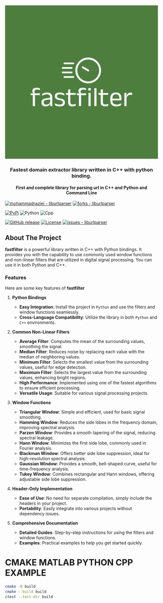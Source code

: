 <p align="center">
  <a href="https://github.com/mohammadraziei/liburlparser">
    <img src="https://github.com/MohammadRaziei/MedianFilterCpp/blob/ehsan/docs/images/logo/logo-color.svg" alt="Logo">
  </a>
  <h3 align="center">
    Fastest domain extractor library written in C++ with python binding.
  </h3>
  <h4 align="center">
    First and complete library for parsing url in C++ and Python and Command Line
  </h4>
</p>

[![mohammadraziei - liburlparser](https://img.shields.io/static/v1?label=mohammadraziei&message=liburlparser&color=white&logo=github)](https://github.com/mohammadraziei/liburlparser "Go to GitHub repo")
[![forks - liburlparser](https://img.shields.io/github/forks/mohammadraziei/liburlparser?style=social)](https://github.com/mohammadraziei/liburlparser)

[![PyPi](https://img.shields.io/pypi/v/liburlparser.svg)](https://pypi.org/project/liburlparser/)
![Python](https://img.shields.io/badge/Python-3.8%20%7C%203.9%20%7C%203.10%20%7C%203.11-blue)
![Cpp](https://img.shields.io/badge/C++-17-blue)


[![GitHub release](https://img.shields.io/github/release/mohammadraziei/liburlparser?include_prereleases=&sort=semver&color=purple)](https://github.com/mohammadraziei/liburlparser/releases/)
[![License](https://img.shields.io/badge/License-MIT-purple)](#license)
[![issues - liburlparser](https://img.shields.io/github/issues/mohammadraziei/liburlparser)](https://github.com/mohammadraziei/liburlparser/issues)


## About The Project

**fastfilter** is a powerful library written in C++ with Python bindings. It provides you with the capability to use commonly used window functions and non-linear filters that are utilized in digital signal processing. You can use it in both Python and C++.



### Features

Here are some key features of **fastfilter**



1. **Python Bindings**
   - **Easy Integration**: Install the project in `Python` and use the filters and window functions seamlessly.
   - **Cross-Language Compatibility**: Utilize the library in both `Python` and `C++` environments.

2. **Common Non-Linear Filters**
   - **Average Filter**: Computes the mean of the surrounding values, smoothing the signal.
   - **Median Filter**: Reduces noise by replacing each value with the median of neighboring values.
   - **Minimum Filter**: Selects the smallest value from the surrounding values, useful for edge detection.
   - **Maximum Filter**: Selects the largest value from the surrounding values, enhancing bright regions.
   - **High Performance**: Implemented using one of the fastest algorithms to ensure efficient processing.
   - **Versatile Usage**: Suitable for various signal processing projects.

3. **Window Functions**
   - **Triangular Window**: Simple and efficient, used for basic signal smoothing.
   - **Hamming Window**: Reduces the side lobes in the frequency domain, improving spectral analysis.
   - **Parzen Window**: Provides a smooth tapering of the signal, reducing spectral leakage.
   - **Hann Window**: Minimizes the first side lobe, commonly used in Fourier analysis.
   - **Blackman Window**: Offers better side lobe suppression, ideal for high-resolution spectral analysis.
   - **Gaussian Window**: Provides a smooth, bell-shaped curve, useful for time-frequency analysis.
   - **Tukey Window**: Combines rectangular and Hann windows, offering adjustable side lobe suppression.

4. **Header-Only Implementation**
   - **Ease of Use**: No need for separate compilation, simply include the headers in your project.
   - **Portability**: Easily integrate into various projects without dependency issues.

5. **Comprehensive Documentation**
   - **Detailed Guides**: Step-by-step instructions for using the filters and window functions.
   - **Examples**: Practical examples to help you get started quickly.

















# CMAKE MATLAB PYTHON CPP EXAMPLE



```bash
cmake -B build 
cmake --build build 
ctest --test-dir build 
```

